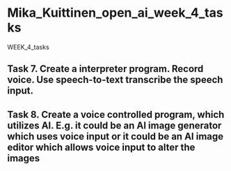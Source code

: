 # Mika_Kuittinen_open_ai_week_4_tasks
WEEK_4_tasks
## Task 7. Create a interpreter program. Record voice. Use speech-to-text transcribe the speech input. 

## Task 8. Create a voice controlled program, which utilizes AI. E.g. it could be an AI image generator which uses voice input or it could be an AI image editor which allows voice input to alter the images
